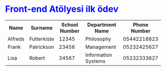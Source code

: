 <!DOCTYPE html>
<html>
<head>
    <h1 style="color:blue;">Front-end Atölyesi ilk ödev</h1>
</head>
<body>
    <table>
        <tr>
            <th>Name</th>
            <th>Surname</th>
            <th>School Number</th>
            <th>Department Name</th>
            <th>Phone Number</th>
        </tr>
        <tr>
            <td>Alfreds</td>
            <td>Futterkiste</td>
            <td>12345</td>
            <td>Philosophy</td>
            <td>05442218823</td>
        </tr>
        <tr>
            <td>Frank</td>
            <td>Patrickson</td>
            <td>23456</td>
            <td>Management</td>
            <td>05232425627</td>
        </tr>
        <tr>
            <td>Lisa</td>
            <td>Robert</td>
            <td>34567</td>
            <td>Information Systems</td>
            <td>05232333627</td>
        </tr>
    </table>
</body>
</html>

